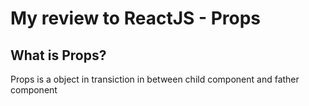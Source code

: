 # My review to ReactJS - Props

## What is Props?

Props is a object in transiction in between child component and father component
